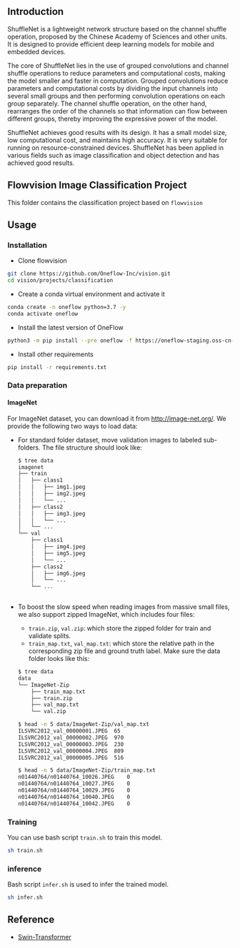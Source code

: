 ## Introduction
ShuffleNet is a lightweight network structure based on the channel shuffle operation, proposed by the Chinese Academy of Sciences and other units. It is designed to provide efficient deep learning models for mobile and embedded devices.

The core of ShuffleNet lies in the use of grouped convolutions and channel shuffle operations to reduce parameters and computational costs, making the model smaller and faster in computation. Grouped convolutions reduce parameters and computational costs by dividing the input channels into several small groups and then performing convolution operations on each group separately. The channel shuffle operation, on the other hand, rearranges the order of the channels so that information can flow between different groups, thereby improving the expressive power of the model.

ShuffleNet achieves good results with its design. It has a small model size, low computational cost, and maintains high accuracy. It is very suitable for running on resource-constrained devices. ShuffleNet has been applied in various fields such as image classification and object detection and has achieved good results.

## Flowvision Image Classification Project
This folder contains the classification project based on `flowvision`

## Usage
### Installation
- Clone flowvision
```bash
git clone https://github.com/Oneflow-Inc/vision.git
cd vision/projects/classification
```

- Create a conda virtual environment and activate it
```bash
conda create -n oneflow python=3.7 -y
conda activate oneflow
```

- Install the latest version of OneFlow
```bash
python3 -m pip install --pre oneflow -f https://oneflow-staging.oss-cn-beijing.aliyuncs.com/branch/master/[PLATFORM]
```

- Install other requirements
```bash
pip install -r requirements.txt
```



### Data preparation
#### ImageNet
For ImageNet dataset, you can download it from http://image-net.org/. We provide the following two ways to load data:

- For standard folder dataset, move validation images to labeled sub-folders. The file structure should look like:
  ```bash
  $ tree data
  imagenet
  ├── train
  │   ├── class1
  │   │   ├── img1.jpeg
  │   │   ├── img2.jpeg
  │   │   └── ...
  │   ├── class2
  │   │   ├── img3.jpeg
  │   │   └── ...
  │   └── ...
  └── val
      ├── class1
      │   ├── img4.jpeg
      │   ├── img5.jpeg
      │   └── ...
      ├── class2
      │   ├── img6.jpeg
      │   └── ...
      └── ...
 
  ```
- To boost the slow speed when reading images from massive small files, we also support zipped ImageNet, which includes
  four files:
    - `train.zip`, `val.zip`: which store the zipped folder for train and validate splits.
    - `train_map.txt`, `val_map.txt`: which store the relative path in the corresponding zip file and ground truth
      label. Make sure the data folder looks like this:

  ```bash
  $ tree data
  data
  └── ImageNet-Zip
      ├── train_map.txt
      ├── train.zip
      ├── val_map.txt
      └── val.zip
  
  $ head -n 5 data/ImageNet-Zip/val_map.txt
  ILSVRC2012_val_00000001.JPEG	65
  ILSVRC2012_val_00000002.JPEG	970
  ILSVRC2012_val_00000003.JPEG	230
  ILSVRC2012_val_00000004.JPEG	809
  ILSVRC2012_val_00000005.JPEG	516
  
  $ head -n 5 data/ImageNet-Zip/train_map.txt
  n01440764/n01440764_10026.JPEG	0
  n01440764/n01440764_10027.JPEG	0
  n01440764/n01440764_10029.JPEG	0
  n01440764/n01440764_10040.JPEG	0
  n01440764/n01440764_10042.JPEG	0
  ```



### Training

You can use bash script `train.sh` to train this model.

```bash
sh train.sh
```

### inference

Bash script `infer.sh` is used to infer the trained model.

```bash
sh infer.sh
```



## Reference
- [Swin-Transformer](https://github.com/microsoft/Swin-Transformer)
